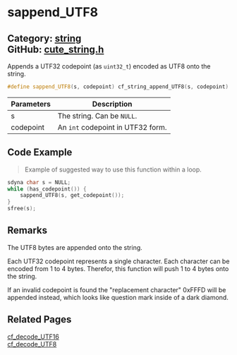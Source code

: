 [//]: # (This file is automatically generated by Cute Framework's docs parser.)
[//]: # (Do not edit this file by hand!)
[//]: # (See: https://github.com/RandyGaul/cute_framework/blob/master/samples/docs_parser.cpp)
[](../header.md ':include')

# sappend_UTF8

Category: [string](/api_reference?id=string)  
GitHub: [cute_string.h](https://github.com/RandyGaul/cute_framework/blob/master/include/cute_string.h)  
---

Appends a UTF32 codepoint (as `uint32_t`) encoded as UTF8 onto the string.

```cpp
#define sappend_UTF8(s, codepoint) cf_string_append_UTF8(s, codepoint)
```

Parameters | Description
--- | ---
s | The string. Can be `NULL`.
codepoint | An `int` codepoint in UTF32 form.

## Code Example

> Example of suggested way to use this function within a loop.

```cpp
sdyna char s = NULL;
while (has_codepoint()) {
    sappend_UTF8(s, get_codepoint());
}
sfree(s);
```

## Remarks

The UTF8 bytes are appended onto the string.

Each UTF32 codepoint represents a single character. Each character can be encoded from 1 to 4
bytes. Therefor, this function will push 1 to 4 bytes onto the string.

If an invalid codepoint is found the "replacement character" 0xFFFD will be appended instead, which
looks like question mark inside of a dark diamond.

## Related Pages

[cf_decode_UTF16](/string/cf_decode_utf16.md)  
[cf_decode_UTF8](/string/cf_decode_utf8.md)  
